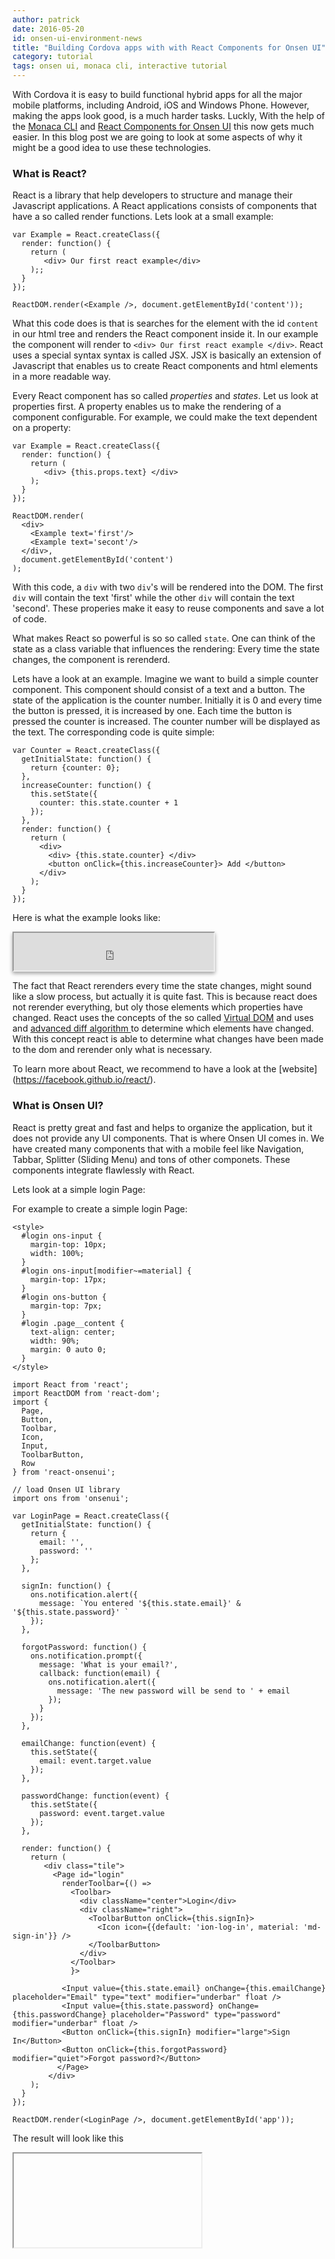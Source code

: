 ```yaml
---
author: patrick
date: 2016-05-20
id: onsen-ui-environment-news
title: "Building Cordova apps with with React Components for Onsen UI"
category: tutorial
tags: onsen ui, monaca cli, interactive tutorial
---
```


<!-- ![onsen_env](/blog/content/images/2016/May/onsenui_env.PNG) " -->

<!--
 -  INTRO: Add a basic description of Onsen UI and Monaca (for people who are visiting the site for the 1st time and don't know anything about it)
   - If you use TODO app > simplify it or describe some sections in detail, displaying the simplicity of development

TARGET AUDIENCE:
- Cordova users who are not familiar with React
- New coders looking for simple tools

Add screenshots (explanatory images)

Take care of keywords (SEO), but I can help you with edits at the end
-->

With Cordova it is easy to build functional hybrid apps for all the major mobile platforms, including Android, iOS and Windows Phone. However, making the apps look good, is a much harder tasks. Luckly, With the help of the [Monaca CLI](https://monaca.io/debugger.html) and [React Components for Onsen UI](https://onsen.io/v2/react.html) this now gets much easier. In this blog post we are going to look at some aspects of why it might be a good idea to use these technologies.

<!-- more -->


### What is React?

React is a library that help developers to structure and manage their Javascript applications. A React applications consists of components that have a so called render functions. Lets look at a small example:

```
var Example = React.createClass({
  render: function() {
    return (
       <div> Our first react example</div>
    );;
  }
});

ReactDOM.render(<Example />, document.getElementById('content'));

```

What this code does is that is searches for the element with the id `content` in our html tree and renders the React component inside it. In our example the component will render to `<div> Our first react example </div>`. React uses a special syntax syntax is called JSX. JSX is basically an extension of Javascript that enables us to create React components and html elements in a more readable way.

Every React component has so called *properties* and *states*. Let us look at properties first. A property enables us to make the rendering of a component configurable. For example,  we could make the text dependent on a property:

```
var Example = React.createClass({
  render: function() {
    return (
       <div> {this.props.text} </div>
    );
  }
});

ReactDOM.render(
  <div>
    <Example text='first'/>
    <Example text='secont'/>
  </div>,
  document.getElementById('content')
);

```
With this code, a `div` with two `div`'s will be rendered into the DOM. The first `div` will contain the text 'first' while the other `div` will contain the text 'second'. These properies make it easy to reuse components and save a lot of code.

What makes React so powerful is so so called `state`. One can think of the state as a class variable that influences the rendering: Every time the state changes, the component is rerenderd.

Lets have a look at an example. Imagine we want to build a simple counter component. This component should consist of a text and a button. The state of the application is the counter number. Initially it is 0 and every time the button is pressed, it is increased by one. Each time the button is pressed the counter is increased. The counter number will be displayed as the text. The corresponding code is quite simple:

```
var Counter = React.createClass({
  getInitialState: function() {
    return {counter: 0};
  },
  increaseCounter: function() {
    this.setState({
      counter: this.state.counter + 1
    });
  },
  render: function() {
    return (
      <div>
        <div> {this.state.counter} </div>
        <button onClick={this.increaseCounter}> Add </button>
      </div>
    );
  }
});
```

Here is what the example looks like:

<iframe width="320" height="60" style="box-shadow: 0 3px 6px rgba(0,0,0,0.16), 0 3px 6px rgba(0,0,0,0.23);" src="https://philolo1.github.io/react-simple-counter/"></iframe>

The fact that React rerenders every time the state changes, might sound like a slow process, but actually it is quite fast. This is because react does not rerender everything, but oly those elements which properties have changed. React uses the concepts of the so called [Virtual DOM](https://facebook.github.io/react/docs/glossary.html) and uses and [advanced diff algorithm ](http://calendar.perfplanet.com/2013/diff/) to determine which elements have changed. With this concept react is able to determine what changes have been made to the dom and rerender only what is necessary.

To learn more about React, we recommend to have a look at the [website] (https://facebook.github.io/react/).

### What is Onsen UI?
React is pretty great and fast and helps to organize the application, but it does not provide any UI components. That is where Onsen UI comes in. We have created many components that with a mobile feel like Navigation, Tabbar, Splitter (Sliding Menu) and tons of other componets. These components integrate flawlessly with React.

Lets look at a simple login Page:



For example to create a simple login Page:

```
<style>
  #login ons-input {
    margin-top: 10px;
    width: 100%;
  }
  #login ons-input[modifier~=material] {
    margin-top: 17px;
  }
  #login ons-button {
    margin-top: 7px;
  }
  #login .page__content {
    text-align: center;
    width: 90%;
    margin: 0 auto 0;
  }
</style>
```

```
import React from 'react';
import ReactDOM from 'react-dom';
import {
  Page,
  Button,
  Toolbar,
  Icon,
  Input,
  ToolbarButton,
  Row
} from 'react-onsenui';

// load Onsen UI library
import ons from 'onsenui';

var LoginPage = React.createClass({
  getInitialState: function() {
    return {
      email: '',
      password: ''
    };
  },

  signIn: function() {
    ons.notification.alert({
      message: `You entered '${this.state.email}' & '${this.state.password}' `
    });
  },

  forgotPassword: function() {
    ons.notification.prompt({
      message: 'What is your email?',
      callback: function(email) {
        ons.notification.alert({
          message: 'The new password will be send to ' + email
        });
      }
    });
  },

  emailChange: function(event) {
    this.setState({
      email: event.target.value
    });
  },

  passwordChange: function(event) {
    this.setState({
      password: event.target.value
    });
  },

  render: function() {
    return (
       <div class="tile">
         <Page id="login"
           renderToolbar={() =>
             <Toolbar>
               <div className="center">Login</div>
               <div className="right">
                 <ToolbarButton onClick={this.signIn}>
                   <Icon icon={{default: 'ion-log-in', material: 'md-sign-in'}} />
                 </ToolbarButton>
               </div>
             </Toolbar>
             }>

           <Input value={this.state.email} onChange={this.emailChange} placeholder="Email" type="text" modifier="underbar" float />
           <Input value={this.state.password} onChange={this.passwordChange} placeholder="Password" type="password" modifier="underbar" float />
           <Button onClick={this.signIn} modifier="large">Sign In</Button>
           <Button onClick={this.forgotPassword} modifier="quiet">Forgot password?</Button>
          </Page>
        </div>
    );
  }
});

ReactDOM.render(<LoginPage />, document.getElementById('app'));
```

The result will look like this

<iframe src="http://philolo1.github.io/OnsenUI-React-Login-Sample-Screen/www/index.html' >
</iframe>


// Mention todo app?


### Monaca

To get started we first need to install the [Monaca CLI](https://monaca.io/debugger.html), which will be used to create/build and preview the project.

```
$ npm install -g monaca
```

Now we will  create a simple sample app by typing `monaca create sample` and choose react and the navigation example.

![cli steps](/blog/content/images/2016/May/cli_create.png)

To run the project you need to simply run:

```
$ cd sample;
$ monaca preview
```


// refrence to tutorial???

### Conclusion

React is a great framework and worth to know it. With Onsen UI and Monaca one can build a great framework. Give it a try and tell us about what you feel. We have a great community and


### Further resources

link to react
link to community


